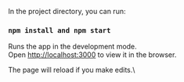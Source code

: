 In the project directory, you can run:

### `npm install and npm start`

Runs the app in the development mode.\
Open [http://localhost:3000](http://localhost:3000) to view it in the browser.

The page will reload if you make edits.\
